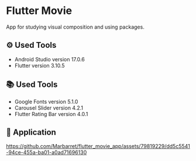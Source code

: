 # Flutter Movie
App for studying visual composition and using packages.

## ⚙️ Used Tools
- Android Studio version 17.0.6
- Flutter version 3.10.5

## 📚 Used Tools
- Google Fonts version 5.1.0
- Carousel Slider version 4.2.1
- Flutter Rating Bar version 4.0.1

## 📱 Application

https://github.com/Marbarret/flutter_movie_app/assets/79819229/dd5c5541-94ce-455a-ba01-a0ad71696130
